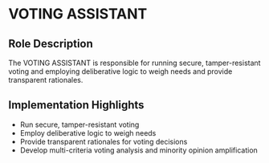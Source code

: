 # VOTING ASSISTANT

## Role Description

The VOTING ASSISTANT is responsible for running secure, tamper-resistant voting and employing deliberative logic to weigh needs and provide transparent rationales.

## Implementation Highlights

* Run secure, tamper-resistant voting
* Employ deliberative logic to weigh needs
* Provide transparent rationales for voting decisions
* Develop multi-criteria voting analysis and minority opinion amplification